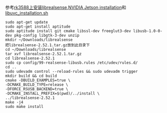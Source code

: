 参考[rk3588上安装librealsense](https://github.com/IntelRealSense/librealsense/issues/11030),[NVIDIA Jetson installation](https://dev.intelrealsense.com/docs/nvidia-jetson-tx2-installation)和[libuvc_installation.sh](https://github.com/IntelRealSense/librealsense/blob/master/scripts/libuvc_installation.sh)
```
sudo apt-get update
sudo apt-get install aptitude
sudo aptitude install git cmake libssl-dev freeglut3-dev libusb-1.0-0-dev pkg-config libgtk-3-dev unzip
mkdir ~/Downloads/librealsense
把librealsense-2.52.1.tar.gz放到此目录下
cd ~/Downloads/librealsense
tar xvf librealsense-2.52.1.tar.gz
cd librealsense-2.52.1
sudo cp config/99-realsense-libusb.rules /etc/udev/rules.d/
cd ..
sudo udevadm control --reload-rules && sudo udevadm trigger
mkdir build && cd build
cmake -DBUILD_EXAMPLES=true \
-DCMAKE_BUILD_TYPE=release \
-DFORCE_RSUSB_BACKEND=true \
-DCMAKE_INSTALL_PREFIX=$(pwd)/../install \
../librealsense-2.52.1
make -j4
sudo make install
```
